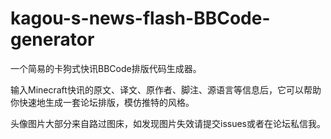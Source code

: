 # kagou-s-news-flash-BBCode-generator
一个简易的卡狗式快讯BBCode排版代码生成器。

输入Minecraft快讯的原文、译文、原作者、脚注、源语言等信息后，它可以帮助你快速地生成一套论坛排版，模仿推特的风格。

头像图片大部分来自路过图床，如发现图片失效请提交issues或者在论坛私信我。
